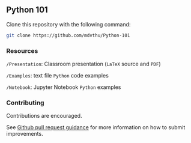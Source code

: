 ## Python 101

Clone this repository with the following command:
```bash
git clone https://github.com/mdvthu/Python-101
```

### Resources

 `/Presentation`: Classroom presentation (`LaTeX` source and `PDF`)

 `/Examples`: text file `Python` code examples

 `/Notebook`: Jupyter Notebook `Python` examples


### Contributing

Contributions are encouraged.

See [Github pull request guidance](https://help.github.com/articles/about-pull-requests/) for more information on how to submit improvements.

